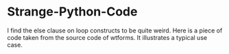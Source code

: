 # Strange-Python-Code
I find the else clause on loop constructs to be quite weird. Here is a piece of code taken from the source code of wtforms. It illustrates a typical use case.

